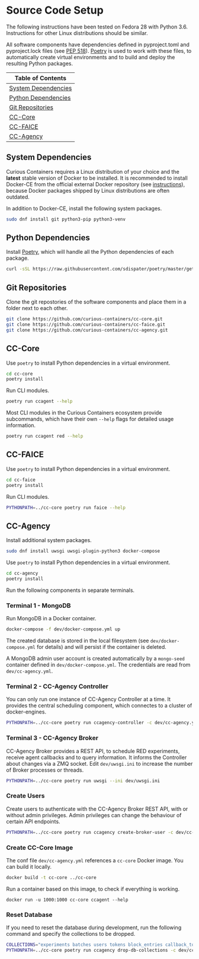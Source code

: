 # Source Code Setup

The following instructions have been tested on Fedora 28 with Python 3.6. Instructions for other Linux distributions should be similar.

All software components have dependencies defined in pyproject.toml and pyproject.lock files (see [PEP 518](https://www.python.org/dev/peps/pep-0518/)). [Poetry](https://poetry.eustace.io/) is used to work with these files, to automatically create virtual environments and to build and deploy the resulting Python packages.


| Table of Contents |
| --- |
| [System Dependencies](#system-dependencies) |
| [Python Dependencies](#python-dependencies) |
| [Git Repositories](#git-repositories) |
| [CC-Core](#cc-core) |
| [CC-FAICE](#cc-faice) |
| [CC-Agency](#cc-agency) |


## System Dependencies

Curious Containers requires a Linux distribution of your choice and the **latest** stable version of Docker to be installed. It is recommended to install Docker-CE from the official external Docker repository (see [instructions](https://docs.docker.com/install/linux/docker-ce/fedora/)), because Docker packages shipped by Linux distributions are often outdated.

In addition to Docker-CE, install the following system packages.

```bash
sudo dnf install git python3-pip python3-venv 
```

## Python Dependencies

Install [Poetry](https://github.com/sdispater/poetry), which will handle all the Python dependencies of each package.

```bash
curl -sSL https://raw.githubusercontent.com/sdispater/poetry/master/get-poetry.py | python
```

## Git Repositories

Clone the git repostories of the software components and place them in a folder next to each other.

```bash
git clone https://github.com/curious-containers/cc-core.git
git clone https://github.com/curious-containers/cc-faice.git
git clone https://github.com/curious-containers/cc-agency.git
```

## CC-Core

Use `poetry` to install Python dependencies in a virtual environment.

```bash
cd cc-core
poetry install
```

Run CLI modules.

```bash
poetry run ccagent --help
```

Most CLI modules in the Curious Containers ecosystem provide subcommands, which have their own `--help` flags for detailed usage information.

```bash
poetry run ccagent red --help
```

## CC-FAICE

Use `poetry` to install Python dependencies in a virtual environment.

```bash
cd cc-faice
poetry install
```

Run CLI modules.

```bash
PYTHONPATH=../cc-core poetry run faice --help
```

## CC-Agency

Install additional system packages.

```bash
sudo dnf install uwsgi uwsgi-plugin-python3 docker-compose
```

Use `poetry` to install Python dependencies in a virtual environment.

```bash
cd cc-agency
poetry install
```

Run the following components in separate terminals.

### Terminal 1 - MongoDB

Run MongoDB in a Docker container.

```bash
docker-compose -f dev/docker-compose.yml up
```

The created database is stored in the local filesystem (see `dev/docker-compose.yml` for details) and will persist if the container is deleted.

A MongoDB admin user account is created automatically by a `mongo-seed` container defined in `dev/docker-compose.yml`. The credentials are read from `dev/cc-agency.yml`.

### Terminal 2 - CC-Agency Controller

You can only run one instance of CC-Agency Controller at a time. It provides the central scheduling component, which connectes to a cluster of docker-engines.

```bash
PYTHONPATH=../cc-core poetry run ccagency-controller -c dev/cc-agency.yml
```

### Terminal 3 - CC-Agency Broker

CC-Agency Broker provides a REST API, to schedule RED experiments, receive agent callbacks and to query information. It informs the Controller about changes via a ZMQ socket. Edit `dev/uwsgi.ini` to increase the number of Broker processes or threads.

```bash
PYTHONPATH=../cc-core poetry run uwsgi --ini dev/uwsgi.ini
```

### Create Users

Create users to authenticate with the CC-Agency Broker REST API, with or without admin privileges. Admin privileges can change the behaviour of certain API endpoints.

```bash
PYTHONPATH=../cc-core poetry run ccagency create-broker-user -c dev/cc-agency.yml
```

### Create CC-Core Image

The conf file `dev/cc-agency.yml` references a `cc-core` Docker image. You can build it locally.

```bash
docker build -t cc-core ../cc-core
```

Run a container based on this image, to check if everything is working.

```
docker run -u 1000:1000 cc-core ccagent --help
```

### Reset Database

If you need to reset the database during development, run the following command and specify the collections to be dropped.

```bash
COLLECTIONS="experiments batches users tokens block_entries callback_tokens"
PYTHONPATH=../cc-core poetry run ccagency drop-db-collections -c dev/cc-agency.yml ${COLLECTIONS}
```
